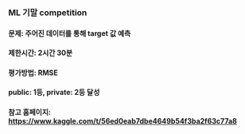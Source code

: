 ### ML 기말 competition

#### 문제: 주어진 데이터를 통해 target 값 예측
#### 제한시간: 2시간 30분
#### 평가방법: RMSE
#### public: 1등, private: 2등 달성
#### 참고 홈페이지: https://www.kaggle.com/t/56ed0eab7dbe4649b54f3ba2f63c77a8
